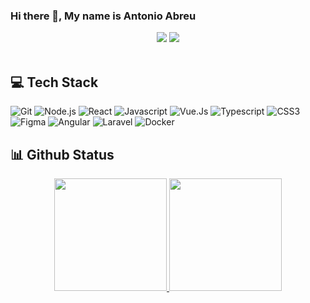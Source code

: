 ### Hi there 👋, My name is Antonio Abreu

<div align="center">
  <a href="https://antonioabreudev.vercel.app/" target="_blank"><img src="https://img.shields.io/badge/Portfolio-AntonioAbreu-black?style=for-the-badge" ></a>
  <a href="https://www.linkedin.com/in/antonio-abreu-36406a160/" target="_blank"><img src="https://img.shields.io/badge/-LinkedIn-blue?style=for-the-badge&logo=Linkedin&logoColor=white&link=https://www.linkedin.com/in/antonio-abreu-36406a160/"></a>
</div>

<br>


## 💻 Tech Stack

![Git](https://img.shields.io/badge/-Git-222222?style=for-the-badge&logo=git&logoColor=F05032)
![Node.js](https://img.shields.io/badge/-Node.js-222222?style=for-the-badge&logo=node.js&logoColor=339933)
![React](https://img.shields.io/badge/-React-222222?style=for-the-badge&logo=React&logoColor=61DAFB)
![Javascript](https://img.shields.io/badge/-Javascript-222222?style=for-the-badge&logo=Javascript&logoColor=FC)
![Vue.Js](https://img.shields.io/badge/Vue.js-222222?style=for-the-badge&logo=vuedotjs&logoColor=4FC08D)
![Typescript](https://img.shields.io/badge/-Typescript-222222?style=for-the-badge&logo=Typescript&logoColor=0769AD)
![CSS3](https://img.shields.io/badge/-CSS3-222222?style=for-the-badge&logo=CSS3&logoColor=F05032)
![Figma](https://img.shields.io/badge/-Figma-222222?style=for-the-badge&logo=Figma&logoColor=)
![Angular](https://img.shields.io/badge/Angular-222222?style=for-the-badge&logo=angular&logoColor=DD0031)
![Laravel](https://img.shields.io/badge/Laravel-222222?style=for-the-badge&logo=laravel&logoColor=FF2D20)
![Docker](https://img.shields.io/badge/Docker-222222?style=for-the-badge&logo=docker&logoColor=2496ED)

## 📊 Github Status

<div align="center">
  <a href="https://github.com/AntonioCw">
  <img height="180em" src="https://github-readme-stats.vercel.app/api?username=antoniocw&show_icons=true&theme=dark&include_all_commits=true&count_private=true"/>
  <img height="180em" src="https://github-readme-stats.vercel.app/api/top-langs/?username=antoniocw&layout=compact&langs_count=7&theme=dark"/>
</div>
